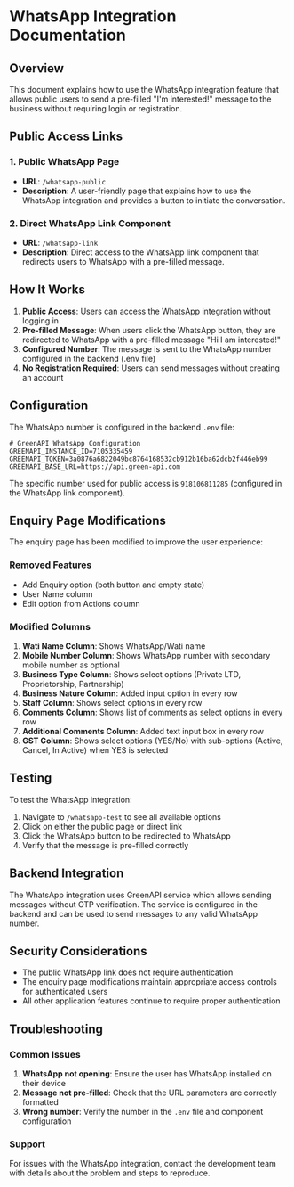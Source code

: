 # WhatsApp Integration Documentation

## Overview
This document explains how to use the WhatsApp integration feature that allows public users to send a pre-filled "I'm interested!" message to the business without requiring login or registration.

## Public Access Links

### 1. Public WhatsApp Page
- **URL**: `/whatsapp-public`
- **Description**: A user-friendly page that explains how to use the WhatsApp integration and provides a button to initiate the conversation.

### 2. Direct WhatsApp Link Component
- **URL**: `/whatsapp-link`
- **Description**: Direct access to the WhatsApp link component that redirects users to WhatsApp with a pre-filled message.

## How It Works

1. **Public Access**: Users can access the WhatsApp integration without logging in
2. **Pre-filled Message**: When users click the WhatsApp button, they are redirected to WhatsApp with a pre-filled message "Hi I am interested!"
3. **Configured Number**: The message is sent to the WhatsApp number configured in the backend (.env file)
4. **No Registration Required**: Users can send messages without creating an account

## Configuration

The WhatsApp number is configured in the backend `.env` file:
```
# GreenAPI WhatsApp Configuration
GREENAPI_INSTANCE_ID=7105335459
GREENAPI_TOKEN=3a0876a6822049bc8764168532cb912b16ba62dcb2f446eb99
GREENAPI_BASE_URL=https://api.green-api.com
```

The specific number used for public access is `918106811285` (configured in the WhatsApp link component).

## Enquiry Page Modifications

The enquiry page has been modified to improve the user experience:

### Removed Features
- Add Enquiry option (both button and empty state)
- User Name column
- Edit option from Actions column

### Modified Columns
1. **Wati Name Column**: Shows WhatsApp/Wati name
2. **Mobile Number Column**: Shows WhatsApp number with secondary mobile number as optional
3. **Business Type Column**: Shows select options (Private LTD, Proprietorship, Partnership)
4. **Business Nature Column**: Added input option in every row
5. **Staff Column**: Shows select options in every row
6. **Comments Column**: Shows list of comments as select options in every row
7. **Additional Comments Column**: Added text input box in every row
8. **GST Column**: Shows select options (YES/No) with sub-options (Active, Cancel, In Active) when YES is selected

## Testing

To test the WhatsApp integration:
1. Navigate to `/whatsapp-test` to see all available options
2. Click on either the public page or direct link
3. Click the WhatsApp button to be redirected to WhatsApp
4. Verify that the message is pre-filled correctly

## Backend Integration

The WhatsApp integration uses GreenAPI service which allows sending messages without OTP verification. The service is configured in the backend and can be used to send messages to any valid WhatsApp number.

## Security Considerations

- The public WhatsApp link does not require authentication
- The enquiry page modifications maintain appropriate access controls for authenticated users
- All other application features continue to require proper authentication

## Troubleshooting

### Common Issues
1. **WhatsApp not opening**: Ensure the user has WhatsApp installed on their device
2. **Message not pre-filled**: Check that the URL parameters are correctly formatted
3. **Wrong number**: Verify the number in the `.env` file and component configuration

### Support
For issues with the WhatsApp integration, contact the development team with details about the problem and steps to reproduce.